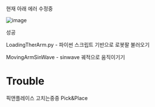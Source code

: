 
현재 아래 에러 수정중

![image](https://github.com/user-attachments/assets/0aa1927f-32e5-4b75-b1a0-a15b15396ab5)


성공

LoadingTherArm.py - 파이썬 스크립트 기반으로 로봇팔 불러오기

MovingArmSinWave - sinwave 궤적으로 움직이기기



# Trouble
픽앤플레이스 고치는중중
Pick&Place
